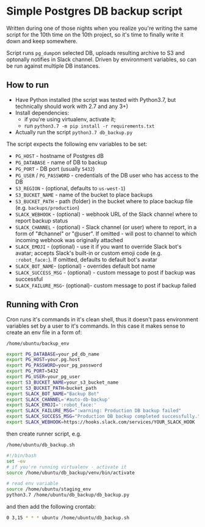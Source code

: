 # Simple Postgres DB backup script

Written during one of those nights when you realize you're writing the same script for the 10th time on the 10th project, so it's time to finally write it down and keep somewhere.

Script runs `pg_dump`on selected DB, uploads resulting archive to S3 and optonally notifies in Slack channel. Driven by environment variables, so can be run against multiple DB instances.

## How to run

- Have Python installed (the script was tested with Python3.7, but technically should work with 2.7 and any 3+)
- Install dependencies:
  - if you're using virtualenv, activate it;
  - run `python3.7 -m pip install -r requirements.txt`
- Actually run the script `python3.7 db_backup.py`

The script expects the following env variables to be set:

- `PG_HOST` - hostname of Postgres dB
- `PG_DATABASE` - name of DB to backup
- `PG_PORT` - DB port (usually `5432`)
- `PG_USER` / `PG_PASSWORD` - credentials of the DB user who has access to the DB
- `S3_REGION` - (optional, defaults to `us-west-1`) 
- `S3_BUCKET_NAME` - name of the bucket to place backups
- `S3_BUCKET_PATH` - path (folder) in the bucket where to place backup file (e.g. `backups/production`)
- `SLACK_WEBHOOK` - (optional) - webhook URL  of the Slack channel where to report backup status
- `SLACK_CHANNEL` - (optional) - Slack channel (or user) where to report, in a form of "#channel" or "@user". If omitted - will post to channel to which incoming webhook was originally attached
- `SLACK_EMOJI` - (optional) - use it if you want to override Slack bot's avatar; accepts Slack's built-in or custom emoji code (e.g. `:robot_face:`). If omitted, defaults to default bot's avatar
- `SLACK_BOT_NAME`- (optional) - overrides default bot name
- `SLACK_SUCCESS_MSG` - (optional) - custom message to post if backup was successful
- `SLACK_FAILURE_MSG`- (optional)- custom message to post if backup failed

## Running with Cron

Cron runs it's commands in it's clean shell, thus it doesn't pass environment variables set by a user to it's commands. In this case it makes sense to create an env file in a form of:

`/home/ubuntu/backup_env`

```bash
export PG_DATABASE=your_pd_db_name
export PG_HOST=your.pg.host
export PG_PASSWORD=your_pg_password
export PG_PORT=5432
export PG_USER=your_pg_user
export S3_BUCKET_NAME=your_s3_bucket_name
export S3_BUCKET_PATH=bucket_path
export SLACK_BOT_NAME="Backup Bot"
export SLACK_CHANNEL='#auto-db-backup'
export SLACK_EMOJI=':robot_face:'
export SLACK_FAILURE_MSG=":warning: Production DB backup failed"
export SLACK_SUCCESS_MSG="Production DB backup completed successfully."
export SLACK_WEBHOOK=https://hooks.slack.com/services/YOUR_SLACK_HOOK
```

then create runner script, e.g.

`/home/ubuntu/db_backup.sh`

```bash
#!/bin/bash
set -ev
# if you're running virtualenv - activate it
source /home/ubuntu/db_backup/venv/bin/activate

# read env variable
source /home/ubuntu/staging_env
python3.7 /home/ubuntu/db_backup/db_backup.py
```

and then add the following crontab:

```bash
0 3,15 * * * ubuntu /home/ubuntu/db_backup.sh
```

